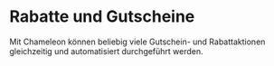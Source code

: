 # Rabatte und Gutscheine

Mit Chameleon können beliebig viele Gutschein- und Rabattaktionen gleichzeitig und automatisiert durchgeführt werden.

